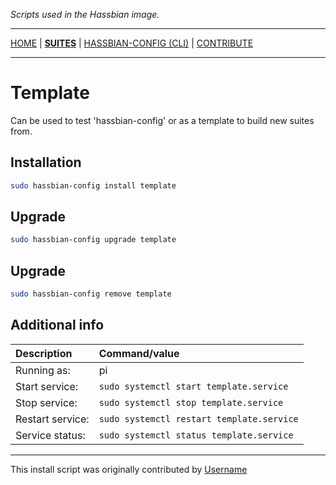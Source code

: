 _Scripts used in the Hassbian image._

***

[HOME](/) | [**SUITES**](/suites) | [HASSBIAN-CONFIG (CLI)](/cli) | [CONTRIBUTE](/contribute)

***

# Template

Can be used to test 'hassbian-config' or as a template to build new suites from.

## Installation

```bash
sudo hassbian-config install template
```

## Upgrade

```bash
sudo hassbian-config upgrade template
```

## Upgrade

```bash
sudo hassbian-config remove template
```

## Additional info

Description | Command/value
:--- | :---
Running as: | pi
Start service: | `sudo systemctl start template.service`
Stop service: | `sudo systemctl stop template.service`
Restart service: | `sudo systemctl restart template.service`
Service status: | `sudo systemctl status template.service`

***

This install script was originally contributed by [Username](https://github.com/username)